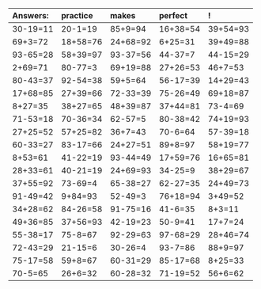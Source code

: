 | Answers: | practice | makes | perfect | ! |
| :--- | :--- | :--- | :--- | :--- |
| 30-19=11 | 20-1=19 | 85+9=94 | 16+38=54 | 39+54=93 | 
| 69+3=72 | 18+58=76 | 24+68=92 | 6+25=31 | 39+49=88 | 
| 93-65=28 | 58+39=97 | 93-37=56 | 44-37=7 | 44-15=29 | 
| 2+69=71 | 80-77=3 | 69+19=88 | 27+26=53 | 46+7=53 | 
| 80-43=37 | 92-54=38 | 59+5=64 | 56-17=39 | 14+29=43 | 
| 17+68=85 | 27+39=66 | 72-33=39 | 75-26=49 | 69+18=87 | 
| 8+27=35 | 38+27=65 | 48+39=87 | 37+44=81 | 73-4=69 | 
| 71-53=18 | 70-36=34 | 62-57=5 | 80-38=42 | 74+19=93 | 
| 27+25=52 | 57+25=82 | 36+7=43 | 70-6=64 | 57-39=18 | 
| 60-33=27 | 83-17=66 | 24+27=51 | 89+8=97 | 58+19=77 | 
| 8+53=61 | 41-22=19 | 93-44=49 | 17+59=76 | 16+65=81 | 
| 28+33=61 | 40-21=19 | 24+69=93 | 34-25=9 | 38+29=67 | 
| 37+55=92 | 73-69=4 | 65-38=27 | 62-27=35 | 24+49=73 | 
| 91-49=42 | 9+84=93 | 52-49=3 | 76+18=94 | 3+49=52 | 
| 34+28=62 | 84-26=58 | 91-75=16 | 41-6=35 | 8+3=11 | 
| 49+36=85 | 37+56=93 | 42-19=23 | 50-9=41 | 17+7=24 | 
| 55-38=17 | 75-8=67 | 92-29=63 | 97-68=29 | 28+46=74 | 
| 72-43=29 | 21-15=6 | 30-26=4 | 93-7=86 | 88+9=97 | 
| 75-17=58 | 59+8=67 | 60-31=29 | 85-17=68 | 8+25=33 | 
| 70-5=65 | 26+6=32 | 60-28=32 | 71-19=52 | 56+6=62 | 
